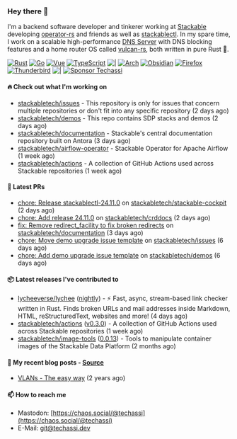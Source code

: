 ### Hey there 👋

I'm a backend software developer and tinkerer working at [Stackable][stackable] developing
[operator-rs][op-rs] and friends as well as [stackablectl][sctl]. In my spare time, I work
on a scalable high-performance [DNS Server][portal] with DNS blocking features and a home
router OS called [vulcan-rs][vulcan], both written in pure Rust 🦀.

[sctl]: https://github.com/stackabletech/stackable-cockpit
[op-rs]: https://github.com/stackabletech/operator-rs
[stackable]: https://github.com/stackabletech
[portal]: https://github.com/portal-rs/portal
[vulcan]: https://github.com/vulcan-rs

[![Rust](https://img.shields.io/badge/-Rust-141414?style=flat&logo=rust&logoColor=%23f97f39)](https://www.rust-lang.org/)
[![Go](https://img.shields.io/badge/-Go-141414?style=flat&logo=go&logoColor=%23f97f39)](https://go.dev/)
[![Vue](https://img.shields.io/badge/-Vue-141414?style=flat&logo=vuedotjs&logoColor=%23f97f39)](https://vuejs.org/)
[![TypeScript](https://img.shields.io/badge/-TypeScript-141414?style=flat&logo=typescript&logoColor=%23f97f39)](https://www.typescriptlang.org/)
![|](https://img.shields.io/badge/-%7C-141414?style=flat&logoColor=%23f97f39)
[![Arch](https://img.shields.io/badge/-Arch-141414?style=flat&logo=archlinux&logoColor=%23f97f39)](https://archlinux.org/)
[![Obsidian](https://img.shields.io/badge/-Obsidian-141414?style=flat&logo=obsidian&logoColor=%23f97f39)](https://obsidian.md/)
[![Firefox](https://img.shields.io/badge/-Firefox-141414?style=flat&logo=firefox&logoColor=%23f97f39)](https://www.mozilla.org/en-US/firefox/new/)
[![Thunderbird](https://img.shields.io/badge/-Thunderbird-141414?style=flat&logo=thunderbird&logoColor=%23f97f39)](https://www.thunderbird.net/en-US/)
![|](https://img.shields.io/badge/-%7C-141414?style=flat&logoColor=%23f97f39)
[![Sponsor Techassi](https://img.shields.io/badge/-Sponsor-141414?style=flat&logo=github&logoColor=%23f97f39)](https://github.com/sponsors/Techassi)

#### 🔥 Check out what I'm working on


- [stackabletech/issues](https://github.com/stackabletech/issues) - This repository is only for issues that concern multiple repositories or don&#39;t fit into any specific repository (2 days ago)
- [stackabletech/demos](https://github.com/stackabletech/demos) - This repo contains SDP stacks and demos (2 days ago)
- [stackabletech/documentation](https://github.com/stackabletech/documentation) - Stackable&#39;s central documentation repository built on Antora (3 days ago)
- [stackabletech/airflow-operator](https://github.com/stackabletech/airflow-operator) - Stackable Operator for Apache Airflow (1 week ago)
- [stackabletech/actions](https://github.com/stackabletech/actions) - A collection of GitHub Actions used across Stackable repositories (1 week ago)

#### 🧪 Latest PRs


- [chore: Release stackablectl-24.11.0](https://github.com/stackabletech/stackable-cockpit/pull/334) on [stackabletech/stackable-cockpit](https://github.com/stackabletech/stackable-cockpit) (2 days ago)
- [chore: Add release 24.11.0](https://github.com/stackabletech/crddocs/pull/45) on [stackabletech/crddocs](https://github.com/stackabletech/crddocs) (2 days ago)
- [fix: Remove redirect_facility to fix broken redirects](https://github.com/stackabletech/documentation/pull/678) on [stackabletech/documentation](https://github.com/stackabletech/documentation) (3 days ago)
- [chore: Move demo upgrade issue template](https://github.com/stackabletech/issues/pull/665) on [stackabletech/issues](https://github.com/stackabletech/issues) (6 days ago)
- [chore: Add demo upgrade issue template](https://github.com/stackabletech/demos/pull/120) on [stackabletech/demos](https://github.com/stackabletech/demos) (6 days ago)

#### 📦 Latest releases I've contributed to


- [lycheeverse/lychee](https://github.com/lycheeverse/lychee/releases/tag/nightly) ([nightly](https://github.com/lycheeverse/lychee/releases/tag/nightly)) - ⚡ Fast, async, stream-based link checker written in Rust. Finds broken URLs and mail addresses inside Markdown, HTML, reStructuredText, websites and more! (4 days ago)
- [stackabletech/actions](https://github.com/stackabletech/actions/releases/tag/v0.3.0) ([v0.3.0](https://github.com/stackabletech/actions/releases/tag/v0.3.0)) - A collection of GitHub Actions used across Stackable repositories (1 week ago)
- [stackabletech/image-tools](https://github.com/stackabletech/image-tools/releases/tag/0.0.13) ([0.0.13](https://github.com/stackabletech/image-tools/releases/tag/0.0.13)) - Tools to manipulate container images of the Stackable Data Platform (2 months ago)

#### 📜 My recent blog posts - [Source](https://github.com/Techassi/page)


- [VLANs - The easy way](https://techassi.dev/posts/vlans-the-easy-way/) (2 years ago)

#### 📫 How to reach me

- Mastodon: [https://chaos.social/@techassi](https://chaos.social/@techassi)
- E-Mail: git@techassi.dev
